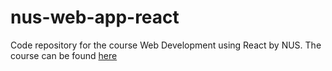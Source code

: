 # nus-web-app-react
Code repository for the course Web Development using React by NUS. 
The course can be found [here](https://ace.nus.edu.sg/web-development-using-react/)
